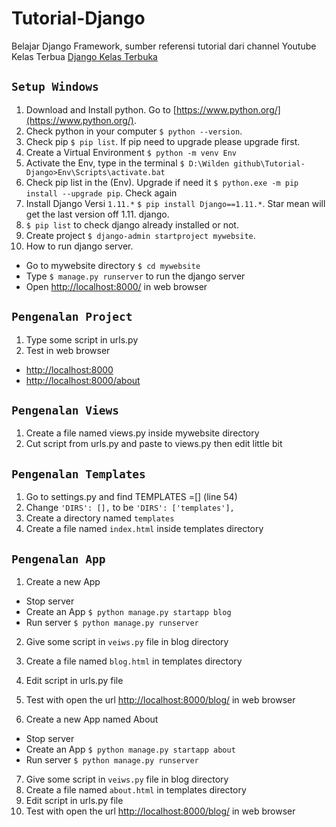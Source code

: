 # Tutorial-Django

Belajar Django Framework, sumber referensi tutorial dari channel Youtube Kelas Terbua [Django Kelas Terbuka](https://www.youtube.com/watch?v=hPXNP1NoVNQ&list=PLZS-MHyEIRo6p_RwsWntxMO5QAqIHHHld&index=1)

## `Setup Windows`

1. Download and Install python. Go to [https://www.python.org/](https://www.python.org/).
2. Check python in your computer `$ python --version`.
3. Check pip `$ pip list`. If pip need to upgrade please upgrade first.
4. Create a Virtual Environment `$ python -m venv Env`
5. Activate the Env, type in the terminal `$ D:\Wilden github\Tutorial-Django>Env\Scripts\activate.bat`
6. Check pip list in the (Env). Upgrade if need it `$ python.exe -m pip install --upgrade pip`. Check again
7. Install Django Versi `1.11.*` `$ pip install Django==1.11.*`. Star mean will get the last version off 1.11. django.
8. `$ pip list` to check django already installed or not.
9. Create project `$ django-admin startproject mywebsite`.
10. How to run django server.

- Go to mywebsite directory `$ cd mywebsite`
- Type `$ manage.py runserver` to run the django server
- Open [http://localhost:8000/](http://localhost:8000/) in web browser

## `Pengenalan Project`

1. Type some script in urls.py
2. Test in web browser

- [http://localhost:8000](http://localhost:8000)
- [http://localhost:8000/about](http://localhost:8000/about)

## `Pengenalan Views`

1. Create a file named views.py inside mywebsite directory
2. Cut script from urls.py and paste to views.py then edit little bit

## `Pengenalan Templates`

1. Go to settings.py and find TEMPLATES =[] (line 54)
2. Change `'DIRS': [],` to be `'DIRS': ['templates'],`
3. Create a directory named `templates`
4. Create a file named `index.html` inside templates directory

## `Pengenalan App`

1. Create a new App

- Stop server
- Create an App `$ python manage.py startapp blog`
- Run server `$ python manage.py runserver`

2. Give some script in `veiws.py` file in blog directory
3. Create a file named `blog.html` in templates directory
4. Edit script in urls.py file
5. Test with open the url [http://localhost:8000/blog/](http://localhost:8000/blog/) in web browser

6. Create a new App named About

- Stop server
- Create an App `$ python manage.py startapp about`
- Run server `$ python manage.py runserver`

7. Give some script in `veiws.py` file in blog directory
8. Create a file named `about.html` in templates directory
9. Edit script in urls.py file
10. Test with open the url [http://localhost:8000/blog/](http://localhost:8000/blog/) in web browser
